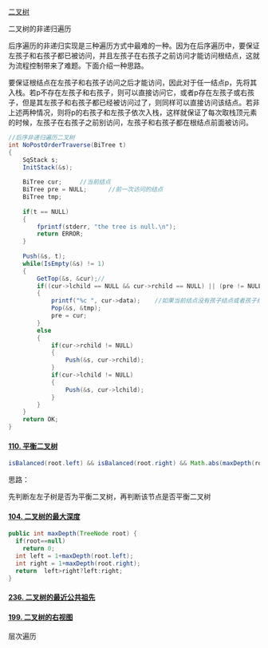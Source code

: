 [二叉树](https://www.cnblogs.com/polly333/p/4740355.html)

二叉树的非递归遍历





 后序遍历的非递归实现是三种遍历方式中最难的一种。因为在后序遍历中，要保证左孩子和右孩子都已被访问，并且左孩子在右孩子之前访问才能访问根结点，这就为流程控制带来了难题。下面介绍一种思路。

   要保证根结点在左孩子和右孩子访问之后才能访问，因此对于任一结点p，先将其入栈。若p不存在左孩子和右孩子，则可以直接访问它，或者p存在左孩子或右孩子，但是其左孩子和右孩子都已经被访问过了，则同样可以直接访问该结点。若非上述两种情况，则将p的右孩子和左孩子依次入栈，这样就保证了每次取栈顶元素的时候，左孩子在右孩子之前别访问，左孩子和右孩子都在根结点前面被访问。

```java
//后序非递归遍历二叉树
int NoPostOrderTraverse(BiTree t)
{
    SqStack s;
    InitStack(&s);
 
    BiTree cur;     //当前结点  
    BiTree pre = NULL;      //前一次访问的结点
    BiTree tmp;
 
    if(t == NULL)
    {
        fprintf(stderr, "the tree is null.\n");
        return ERROR;
    }
 
    Push(&s, t);
    while(IsEmpty(&s) != 1)
    {
        GetTop(&s, &cur);//
        if((cur->lchild == NULL && cur->rchild == NULL) || (pre != NULL && (pre == cur->lchild || pre == cur->rchild)))
        {
            printf("%c ", cur->data);    //如果当前结点没有孩子结点或者孩子结点都已被访问过
            Pop(&s, &tmp);
            pre = cur;
        }
        else
        {
            if(cur->rchild != NULL)
            {
                Push(&s, cur->rchild);
            }
            if(cur->lchild != NULL)
            {
                Push(&s, cur->lchild);
            }
        }
    }
    return OK;
}
```





#### [110. 平衡二叉树](https://leetcode-cn.com/problems/balanced-binary-tree/)

```java
isBalanced(root.left) && isBalanced(root.right) && Math.abs(maxDepth(root.left) - maxDepth(root.right)) <= 1;
```

思路：

先判断左左子树是否为平衡二叉树，再判断该节点是否平衡二叉树





#### [104. 二叉树的最大深度](https://leetcode-cn.com/problems/maximum-depth-of-binary-tree/)

```java
public int maxDepth(TreeNode root) {
  if(root==null)
    return 0;
  int left = 1+maxDepth(root.left);
  int right = 1+maxDepth(root.right);
  return  left>right?left:right;
}
```



#### [236. 二叉树的最近公共祖先](https://leetcode-cn.com/problems/lowest-common-ancestor-of-a-binary-tree/)







#### [199. 二叉树的右视图](https://leetcode-cn.com/problems/binary-tree-right-side-view/)

层次遍历